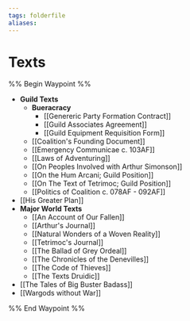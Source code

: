 ```yaml
---
tags: folderfile
aliases:
---
```


# Texts
%% Begin Waypoint %%
- **Guild Texts**
	- **Bueracracy**
		- [[Genereric Party Formation Contract]]
		- [[Guild Associates Agreement]]
		- [[Guild Equipment Requisition Form]]
	- [[Coalition's Founding Document]]
	- [[Emergency Communicae c. 103AF]]
	- [[Laws of Adventuring]]
	- [[On Peoples Involved with Arthur Simonson]]
	- [[On the Hum Arcani; Guild Position]]
	- [[On The Text of Tetrimoc; Guild Position]]
	- [[Politics of Coalition c. 078AF - 092AF]]
- [[His Greater Plan]]
- **Major World Texts**
	- [[An Account of Our Fallen]]
	- [[Arthur's Journal]]
	- [[Natural Wonders of a Woven Reality]]
	- [[Tetrimoc's Journal]]
	- [[The Ballad of Grey Ordeal]]
	- [[The Chronicles of the Denevilles]]
	- [[The Code of Thieves]]
	- [[The Texts Druidic]]
- [[The Tales of Big Buster Badass]]
- [[Wargods without War]]

%% End Waypoint %%
